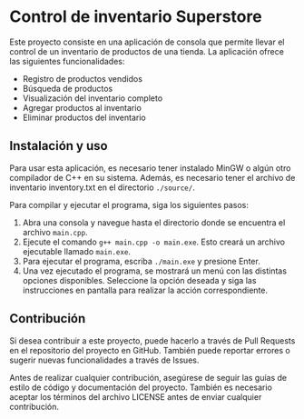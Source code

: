 # Control de inventario Superstore
Este proyecto consiste en una aplicación de consola que permite llevar el control de un inventario de productos de una tienda. La aplicación ofrece las siguientes funcionalidades:

- Registro de productos vendidos
- Búsqueda de productos
- Visualización del inventario completo
- Agregar productos al inventario
- Eliminar productos del inventario

## Instalación y uso
Para usar esta aplicación, es necesario tener instalado MinGW o algún otro compilador de C++ en su sistema. Además, es necesario tener el archivo de inventario inventory.txt en el directorio `./source/`.

Para compilar y ejecutar el programa, siga los siguientes pasos:

1. Abra una consola y navegue hasta el directorio donde se encuentra el archivo `main.cpp`.
2. Ejecute el comando `g++ main.cpp -o main.exe`. Esto creará un archivo ejecutable llamado `main.exe`.
3. Para ejecutar el programa, escriba `./main.exe` y presione Enter.
4. Una vez ejecutado el programa, se mostrará un menú con las distintas opciones disponibles. Seleccione la opción deseada y siga las instrucciones en pantalla para realizar la acción correspondiente.

## Contribución
Si desea contribuir a este proyecto, puede hacerlo a través de Pull Requests en el repositorio del proyecto en GitHub. También puede reportar errores o sugerir nuevas funcionalidades a través de Issues.

Antes de realizar cualquier contribución, asegúrese de seguir las guías de estilo de código y documentación del proyecto. También es necesario aceptar los términos del archivo LICENSE antes de enviar cualquier contribución.
